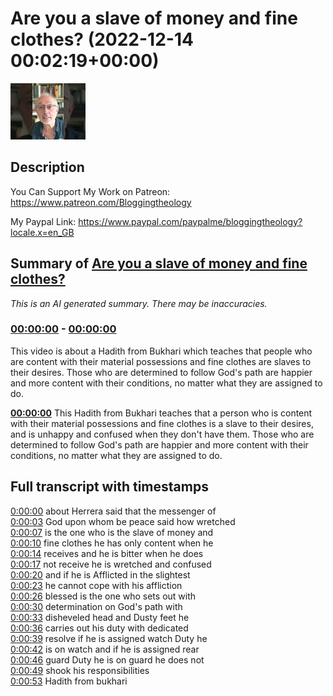# Are you a slave of money and fine clothes? (2022-12-14 00:02:19+00:00)

![alt Are you a slave of money and fine clothes?](_qa43_5VIvk.jpg "Are you a slave of money and fine clothes?")

## Description

You Can Support My Work on Patreon:
https://www.patreon.com/Bloggingtheology

My Paypal Link: 
https://www.paypal.com/paypalme/bloggingtheology?locale.x=en_GB

## Summary of [Are you a slave of money and fine clothes?](https://www.youtube.com/watch?v=_qa43_5VIvk)


*This is an AI generated summary. There may be inaccuracies. [](/)*

### [00:00:00](https://www.youtube.com/watch?v=_qa43_5VIvk&t=0) - [00:00:00](https://www.youtube.com/watch?v=_qa43_5VIvk&t=0)

This video is about a Hadith from Bukhari which teaches that people who are content with their material possessions and fine clothes are slaves to their desires. Those who are determined to follow God's path are happier and more content with their conditions, no matter what they are assigned to do.

**[00:00:00](https://www.youtube.com/watch?v=_qa43_5VIvk&t=0)** This Hadith from Bukhari teaches that a person who is content with their material possessions and fine clothes is a slave to their desires, and is unhappy and confused when they don't have them. Those who are determined to follow God's path are happier and more content with their conditions, no matter what they are assigned to do.

## Full transcript with timestamps

[0:00:00](https://youtu.be/_qa43_5VIvk?t=0) about Herrera said that the messenger of  
[0:00:03](https://youtu.be/_qa43_5VIvk?t=3) God upon whom be peace said how wretched  
[0:00:07](https://youtu.be/_qa43_5VIvk?t=7) is the one who is the slave of money and  
[0:00:10](https://youtu.be/_qa43_5VIvk?t=10) fine clothes he has only content when he  
[0:00:14](https://youtu.be/_qa43_5VIvk?t=14) receives and he is bitter when he does  
[0:00:17](https://youtu.be/_qa43_5VIvk?t=17) not receive he is wretched and confused  
[0:00:20](https://youtu.be/_qa43_5VIvk?t=20) and if he is Afflicted in the slightest  
[0:00:23](https://youtu.be/_qa43_5VIvk?t=23) he cannot cope with his affliction  
[0:00:26](https://youtu.be/_qa43_5VIvk?t=26) blessed is the one who sets out with  
[0:00:30](https://youtu.be/_qa43_5VIvk?t=30) determination on God's path with  
[0:00:33](https://youtu.be/_qa43_5VIvk?t=33) disheveled head and Dusty feet he  
[0:00:36](https://youtu.be/_qa43_5VIvk?t=36) carries out his duty with dedicated  
[0:00:39](https://youtu.be/_qa43_5VIvk?t=39) resolve if he is assigned watch Duty he  
[0:00:42](https://youtu.be/_qa43_5VIvk?t=42) is on watch and if he is assigned rear  
[0:00:46](https://youtu.be/_qa43_5VIvk?t=46) guard Duty he is on guard he does not  
[0:00:49](https://youtu.be/_qa43_5VIvk?t=49) shook his responsibilities  
[0:00:53](https://youtu.be/_qa43_5VIvk?t=53) Hadith from bukhari  
